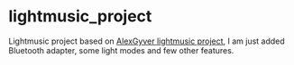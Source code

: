 # lightmusic_project

Lightmusic project based on [AlexGyver lightmusic project](https://alexgyver.ru/colormusic), 
I am just added Bluetooth adapter, 
some light modes and few other features.

